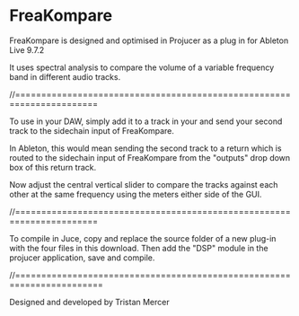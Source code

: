 # FreaKompare

FreaKompare is designed and optimised in Projucer as a plug in for Ableton Live 9.7.2

It uses spectral analysis to compare the volume of a variable frequency
band in different audio tracks.

//======================================================================

To use in your DAW, simply add it to a track in your and send your second 
track to the sidechain input of FreaKompare.

In Ableton, this would mean sending the second track to a return which is
routed to the sidechain input of FreaKompare from the "outputs" drop down 
box of this return track.

Now adjust the central vertical slider to compare the tracks against each
other at the same frequency using the meters either side of the GUI.

//======================================================================

To compile in Juce, copy and replace the source folder of a new plug-in 
with the four files in this download. Then add the "DSP" module in the 
projucer application, save and compile.

//=======================================================================

Designed and developed by Tristan Mercer
